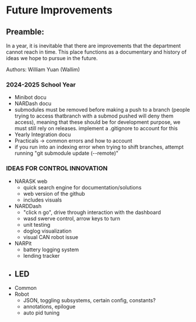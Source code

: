 # Future Improvements

## Preamble: 
In a year, it is inevitable that there are improvements that the department cannot reach in time. 
This place functions as a documentary and history of ideas we hope to pursue in the future.

Authors: William Yuan (Wallim)

### 2024-2025 School Year
- Minibot docu
- NARDash docu
- submodules must be removed before making a push to a branch (people trying to access thatbranch with a submod pushed will deny them access), meaning that these should be for development purpose, we must still rely on releases. implement a .gitignore to account for this
- Yearly Integration docu
- Practicals -> common errors and how to account
- if you run into an indexing error when trying to shift branches, attempt running "git submodule update (--remote)"

### IDEAS FOR CONTROL INNOVATION
- NARASK web
  - quick search engine for documentation/solutions
  - web version of the github
  - includes visuals
- NARDDash
  - "click n go", drive through interaction with the dashboard
  - wasd swerve control, arrow keys to turn
  - unit testing
  - doglog visualization
  - visual CAN robot issue
- NARPit
  - battery logging system
  - lending tracker
- LED
  - 
- Common
- Robot
  - JSON, toggling subsystems, certain config, constants?
  - annotations, epilogue
  - auto pid tuning
